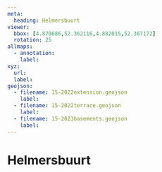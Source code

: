 ```yaml
---
meta:
  heading: Helmersbuurt
viewer:
  bbox: [4.870686,52.362116,4.882015,52.367172]
  rotation: 25
allmaps:
  - annotation:
    label: 
xyz:
  url: 
  label: 
geojson: 
  - filename: 15-2022extension.geojson
    label: 
  - filename: 15-2022terrace.geojson
    label: 
  - filename: 15-2023basements.geojson
    label: 
---
```

# Helmersbuurt